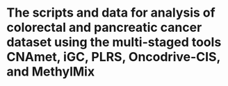 # The scripts and data for analysis of colorectal and pancreatic cancer dataset using the multi-staged tools CNAmet, iGC, PLRS, Oncodrive-CIS, and MethylMix
